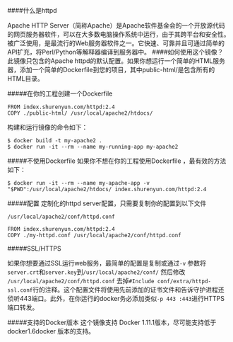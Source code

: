 ####什么是httpd

Apache HTTP Server（简称Apache）是Apache软件基金会的一个开放源代码的网页服务器软件，可以在大多数电脑操作系统中运行，由于其跨平台和安全性。被广泛使用，是最流行的Web服务器软件之一。它快速、可靠并且可通过简单的API扩充，将Perl/Python等解释器编译到服务器中。
####如何使用这个镜像？
此镜像只包含的Apache httpd的默认配置。如果你想运行一个简单的HTML服务器，添加一个简单的Dockerfile到您的项目，其中public-html/是包含所有的HTML目录。

#####在你的工程创建一个Dockerfile
````
FROM index.shurenyun.com/httpd:2.4
COPY ./public-html/ /usr/local/apache2/htdocs/
````
构建和运行镜像的命令如下：

````
$ docker build -t my-apache2 .
$ docker run -it --rm --name my-running-app my-apache2
````
#####不使用Dockerfile
如果你不想在你的工程使用Dockerfile ，最有效的方法如下：

````
$ docker run -it --rm --name my-apache-app -v "$PWD":/usr/local/apache2/htdocs/ index.shurenyun.com/httpd:2.4
````
#####配置
定制化的httpd server配置，只需要复制你的配置到以下文件

    /usr/local/apache2/conf/httpd.conf

````
FROM index.shurenyun.com/httpd:2.4
COPY ./my-httpd.conf /usr/local/apache2/conf/httpd.conf
````


#####SSL/HTTPS

如果你想要通过SSL运行web服务，最简单的配置是复制或通过`-v` 参数将`server.crt`和`server.key`到`/usr/local/apache2/conf/` 然后修改 `/usr/local/apache2/conf/httpd.conf`  去掉`#Include conf/extra/httpd-ssl.conf`行的注释。这个配置文件将使用先前添加的证书文件和告诉守护进程还侦听443端口。此外，在你运行的docker务必添加类似`-p 443 :443`进行HTTPS端口转发。

#####支持的Docker版本
这个镜像支持 Docker 1.11.1版本，尽可能支持低于docker1.6docker 版本的支持。




